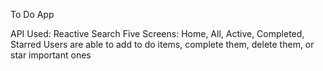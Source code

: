 To Do App

API Used: Reactive Search
Five Screens: Home, All, Active, Completed, Starred
Users are able to add to do items, complete them, delete them, or star important ones

